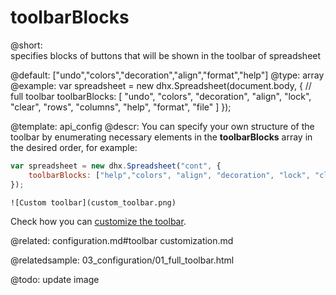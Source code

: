 toolbarBlocks
=============

@short:  
	specifies blocks of buttons that will be shown in the toolbar of spreadsheet
    
@default: ["undo","colors","decoration","align","format","help"]
@type: array
@example:
var spreadsheet = new dhx.Spreadsheet(document.body, {
	// full toolbar
	toolbarBlocks: [
    	"undo", "colors", "decoration", "align", "lock", "clear", 
        "rows", "columns", "help", "format", "file"
    ]
});


@template:	api_config
@descr:
You can specify your own structure of the toolbar by enumerating necessary elements in the **toolbarBlocks** array in the desired order, for example:

~~~js
var spreadsheet = new dhx.Spreadsheet("cont", {
	toolbarBlocks: ["help","colors", "align", "decoration", "lock", "clear"]
});
~~~
```
![Custom toolbar](custom_toolbar.png)
```
Check how you can [customize the toolbar](customization.md).

@related:
configuration.md#toolbar
customization.md

@relatedsample:
03_configuration/01_full_toolbar.html

@todo: update image